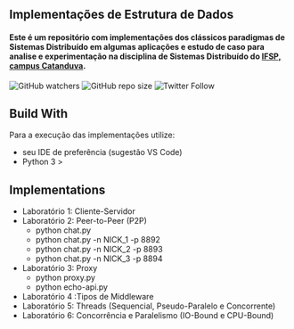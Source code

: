## Implementações de Estrutura de Dados

#### Este é um repositório com implementações dos clássicos paradigmas de Sistemas Distribuído em algumas aplicações e estudo de caso para analise e experimentação na disciplina de Sistemas Distribuído do [IFSP, campus Catanduva](https://ctd.ifsp.edu.br/). 

![GitHub watchers](https://img.shields.io/github/watchers/flaviol-souza/sistemas-distribuidos?style=social)
![GitHub repo size](https://img.shields.io/github/repo-size/flaviol-souza/sistemas-distribuidos)
![Twitter Follow](https://img.shields.io/twitter/follow/flaviolsouza?style=social)

## Build With
Para a execução das implementações utilize: 
* seu IDE de preferência (sugestão VS Code)
* Python 3 >

## Implementations 
* Laboratório 1: Cliente-Servidor
* Laboratório 2: Peer-to-Peer (P2P)
  - python chat.py 
  - python chat.py -n NICK_1 -p 8892
  - python chat.py -n NICK_2 -p 8893
  - python chat.py -n NICK_3 -p 8894
* Laboratório 3: Proxy
  - python proxy.py
  - python echo-api.py
* Laboratório 4 :Tipos de Middleware
* Laboratório 5: Threads (Sequencial, Pseudo-Paralelo e Concorrente)
* Laboratório 6: Concorrência e Paralelismo (IO-Bound e CPU-Bound) 
